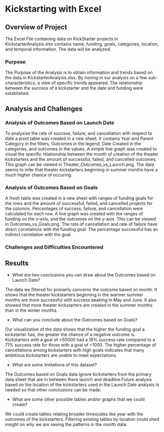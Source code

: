 # Kickstarting with Excel

## Overview of Project

The Excel File containing data on KickStarter projects in KickstarterAnalysis.xlsx contains name, 
funding, goals, categories, location, and temporal information. The data will be analyzed.

### Purpose
	
The Purpose of the Analysis is to obtain information and trends based on the data in 
KickstarterAnalysis.xlsx. By honing in our analysis on a few sub-characteristics, a view of specific trends 
appeared. The relationship between the success of a kickstarter and the date and funding were established. 


## Analysis and Challenges
	
### Analysis of Outcomes Based on Launch Date

To analysize the rate of success, failure, and cancellation with respect to date a pivot table was
created in a new sheet. It contains Year and Parent Category in the filters, Outcomes in the legend, Date 
Created in the categories, and outcomes in the values. A simple line graph was created to visual the specific
relationship between the month of creation of the theater kickstarters and the amount of successful, failed, and 
cancelled outcomes. This graph can be viewed in Theater_Outcomes_vs_Launch.png. The data seems to infer that
theater kickstarters beginning in summer months have a much higher chance of occuring.

### Analysis of Outcomes Based on Goals
	
A fresh table was created in a new sheet with ranges of funding goals for the rows and the amount of 
successful, failed, and cancelled projects for the columns. Percentages of success, failure, and cancellation
were calculated for each row. A line graph was created with the ranges of funding on the x-axis, and the outcomes
on the y-axis. This can be viewed in Outcomes_vs_Goals.png. The rate of cancellation and rate of failure have 
direct correlations with the funding goal. The percentage successful has an indirect correlation with the goal.

### Challenges and Difficulties Encountered

## Results

- What are two conclusions you can draw about the Outcomes based on Launch Date?
	
The data we filtered for primarily concerns the outcome based on month. It shows that the theater 
kickstarters beginning in the warmer summer months are more successful with success peaking in May and June. 
It also showed that more theater kickstarters are created in the summer months than in the winter months.

- What can you conclude about the Outcomes based on Goals?
	
Our visualization of the data shows that the higher the funding goal a kickstarter has, the greater the 
chance of a negative outcome is. Kickstarters with a goal of >50000 had a 16% success rate compared to a 71%
success rate for those with a goal of <1000. The higher percentage of cancellations among kickstarters with high
goals indicates that many ambitious kickstarters are unable to meet expectations.

- What are some limitations of this dataset?

The Outcomes based on Goals data ignore kickstarters from the primary data sheet that are in between there launch
and deadline.Future analysis based on the location of the kickstarters used in the Launch Date analysis is 
needed so that other conclusions can be made.
	

- What are some other possible tables and/or graphs that we could create?

We could create tables relating broader timescales like year with the outcomes of the kickstarters.
Filtering existing tables by location could shed insight on why we are seeing the patterns in the month data.
